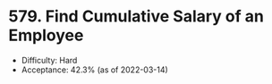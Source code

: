 # 579. Find Cumulative Salary of an Employee
- Difficulty: Hard
- Acceptance: 42.3% (as of 2022-03-14)
